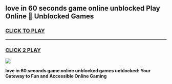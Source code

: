 
## love in 60 seconds game online unblocked Play Online 👋 Unblocked Games
<h3>
<a href="https://premium.freeplayer.one?title=love_in_60_seconds_game_online_unblocked&ref=19F">CLICK TO PLAY</a></h3>
<hr>

<h3>
<a href="https://premium.freeplayer.one?title=love_in_60_seconds_game_online_unblocked&ref=19F">CLICK 2 PLAY</a>
  
</h3>

<a href="https://premium.freeplayer.one?title=love_in_60_seconds_game_online_unblocked&ref=19F"><img src="https://clearcache.store/games.png"></a>


**love in 60 seconds game online unblocked games unblocked: Your Gateway to Fun and Accessible Online Gaming**
